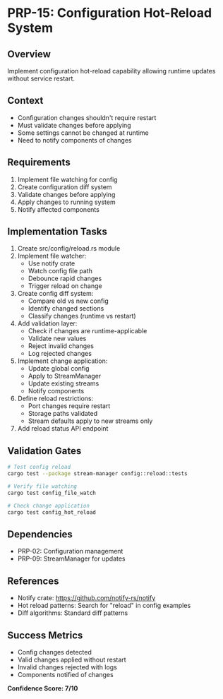 # PRP-15: Configuration Hot-Reload System

## Overview
Implement configuration hot-reload capability allowing runtime updates without service restart.

## Context
- Configuration changes shouldn't require restart
- Must validate changes before applying
- Some settings cannot be changed at runtime
- Need to notify components of changes

## Requirements
1. Implement file watching for config
2. Create configuration diff system
3. Validate changes before applying
4. Apply changes to running system
5. Notify affected components

## Implementation Tasks
1. Create src/config/reload.rs module
2. Implement file watcher:
   - Use notify crate
   - Watch config file path
   - Debounce rapid changes
   - Trigger reload on change
3. Create config diff system:
   - Compare old vs new config
   - Identify changed sections
   - Classify changes (runtime vs restart)
4. Add validation layer:
   - Check if changes are runtime-applicable
   - Validate new values
   - Reject invalid changes
   - Log rejected changes
5. Implement change application:
   - Update global config
   - Apply to StreamManager
   - Update existing streams
   - Notify components
6. Define reload restrictions:
   - Port changes require restart
   - Storage paths validated
   - Stream defaults apply to new streams only
7. Add reload status API endpoint

## Validation Gates
```bash
# Test config reload
cargo test --package stream-manager config::reload::tests

# Verify file watching
cargo test config_file_watch

# Check change application
cargo test config_hot_reload
```

## Dependencies
- PRP-02: Configuration management
- PRP-09: StreamManager for updates

## References
- Notify crate: https://github.com/notify-rs/notify
- Hot reload patterns: Search for "reload" in config examples
- Diff algorithms: Standard diff patterns

## Success Metrics
- Config changes detected
- Valid changes applied without restart
- Invalid changes rejected with logs
- Components notified of changes

**Confidence Score: 7/10**